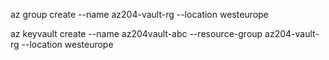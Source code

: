 ﻿az group create --name az204-vault-rg --location westeurope

az keyvault create --name az204vault-abc --resource-group az204-vault-rg --location westeurope